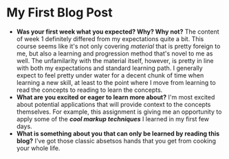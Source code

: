 # My First Blog Post
- **Was your first week what you expected? Why? Why not?**
The content of week 1 definitely differed from my expectations quite a bit. This course seems like it's not only covering _material_ that is pretty foreign to me, but also a learning and progression method that's novel to me as well.  The unfamilarity with the material itself, however, is pretty in line with both my expectations and standard learning path.  I generally expect to feel pretty under water for a decent chunk of time when learning a new skill, at least to the point where I move from learning to read the concepts to reading to learn the concepts.<br>
- **What are you excited or eager to learn more about?** I'm most excited about potential applications that will provide context to the concepts themselves.  For example, this assignment is giving me an opportunity to apply some of the _**cool markup techniques**_ I learned in my first few days. 
- **What is something about you that can only be learned by reading this blog?** I've got those classic absetsos hands that you get from cooking your whole life.
